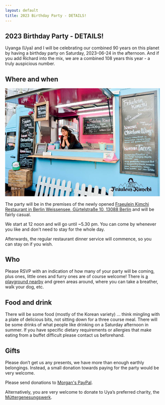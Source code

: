 ```yaml
---
layout: default
title: 2023 Birthday Party - DETAILS!
---
```


## 2023 Birthday Party - DETAILS!

Uyanga (Uya) and I will be celebrating our combined 90 years on this planet by having a birthday party on Saturday, 2023-06-24 in the afternoon. And if you add Richard into the mix, we are a combined 108 years this year - a truly auspicious number.

## Where and when

![Fräulein Kimchi](./fraulein-kimchi.jpg)

The party will be in the premises of the newly opened [Fraeulein Kimchi Restaurant in Berlin Weissensee, Gürtelstraße 10, 13088 Berlin](https://goo.gl/maps/jRiNdosn4nrSpzi37) and will be fairly casual.



We start at 12 noon and will go until ~5.30 pm. You can come by whenever you like and don't need to stay for the whole day.

Afterwards, the regular restaurant dinner service will commence, so you can stay on if you wish.

## Who
Please RSVP with an indication of how many of your party will be coming, plus ones, little ones and furry ones are of course welcome! There is [a playground nearby](https://goo.gl/maps/jRiNdosn4nrSpzi37) and green areas around, where you can take a breather, walk your dog, etc.

## Food and drink
There will be some food (mostly of the Korean variety) … think mingling with a plate of delicious bits, not sitting down for a three course meal. There will be some drinks of what people like drinking on a Saturday afternoon in summer.
If you have specific dietary requirements or allergies that make eating from a buffet difficult please contact us beforehand.

## Gifts

Please don’t get us any presents, we have more than enough earthly belongings. Instead, a small donation towards paying for the party would be very welcome.

Please send donations to [Morgan's PayPal](https://paypal.me/MorganRoderick).

Alternatively, you are very welcome to donate to Uya’s preferred charity, the [Müttergenesungswerk](https://www.muettergenesungswerk.de/spenden-engagieren/kraftspenderin-gesucht/jetzt-spenden?gemeinsamstark-in-der-krise/spende).
